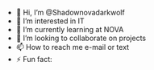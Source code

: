 - 👋 Hi, I’m @Shadownovadarkwolf
- 👀 I’m interested in IT
- 🌱 I’m currently learning at NOVA
- 💞️ I’m looking to collaborate on projects
- 📫 How to reach me e-mail or text
- ⚡ Fun fact:

<!---
Shadownovadarkwolf/Shadownovadarkwolf is a ✨ special ✨ repository because its `README.md` (this file) appears on your GitHub profile.
You can click the Preview link to take a look at your changes.
--->
